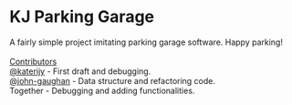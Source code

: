 # KJ Parking Garage

A fairly simple project imitating parking garage software. Happy parking!
<br>
<br>
<ins>Contributors</ins>
<br>
[@katerijy]( https://github.com/katerijy ) - First draft and debugging.
<br>
[@john-gaughan]( https://github.com/john-gaughan ) - Data structure and refactoring code.
<br>
Together - Debugging and adding functionalities.
